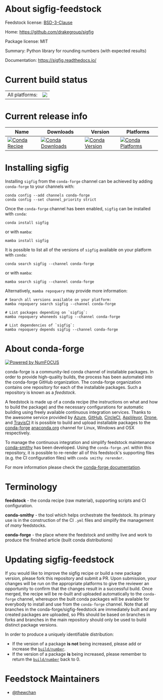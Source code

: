 About sigfig-feedstock
======================

Feedstock license: [BSD-3-Clause](https://github.com/conda-forge/sigfig-feedstock/blob/main/LICENSE.txt)

Home: https://github.com/drakegroup/sigfig

Package license: MIT

Summary: Python library for rounding numbers (with expected results)

Documentation: https://sigfig.readthedocs.io/

Current build status
====================


<table><tr><td>All platforms:</td>
    <td>
      <a href="https://dev.azure.com/conda-forge/feedstock-builds/_build/latest?definitionId=19992&branchName=main">
        <img src="https://dev.azure.com/conda-forge/feedstock-builds/_apis/build/status/sigfig-feedstock?branchName=main">
      </a>
    </td>
  </tr>
</table>

Current release info
====================

| Name | Downloads | Version | Platforms |
| --- | --- | --- | --- |
| [![Conda Recipe](https://img.shields.io/badge/recipe-sigfig-green.svg)](https://anaconda.org/conda-forge/sigfig) | [![Conda Downloads](https://img.shields.io/conda/dn/conda-forge/sigfig.svg)](https://anaconda.org/conda-forge/sigfig) | [![Conda Version](https://img.shields.io/conda/vn/conda-forge/sigfig.svg)](https://anaconda.org/conda-forge/sigfig) | [![Conda Platforms](https://img.shields.io/conda/pn/conda-forge/sigfig.svg)](https://anaconda.org/conda-forge/sigfig) |

Installing sigfig
=================

Installing `sigfig` from the `conda-forge` channel can be achieved by adding `conda-forge` to your channels with:

```
conda config --add channels conda-forge
conda config --set channel_priority strict
```

Once the `conda-forge` channel has been enabled, `sigfig` can be installed with `conda`:

```
conda install sigfig
```

or with `mamba`:

```
mamba install sigfig
```

It is possible to list all of the versions of `sigfig` available on your platform with `conda`:

```
conda search sigfig --channel conda-forge
```

or with `mamba`:

```
mamba search sigfig --channel conda-forge
```

Alternatively, `mamba repoquery` may provide more information:

```
# Search all versions available on your platform:
mamba repoquery search sigfig --channel conda-forge

# List packages depending on `sigfig`:
mamba repoquery whoneeds sigfig --channel conda-forge

# List dependencies of `sigfig`:
mamba repoquery depends sigfig --channel conda-forge
```


About conda-forge
=================

[![Powered by
NumFOCUS](https://img.shields.io/badge/powered%20by-NumFOCUS-orange.svg?style=flat&colorA=E1523D&colorB=007D8A)](https://numfocus.org)

conda-forge is a community-led conda channel of installable packages.
In order to provide high-quality builds, the process has been automated into the
conda-forge GitHub organization. The conda-forge organization contains one repository
for each of the installable packages. Such a repository is known as a *feedstock*.

A feedstock is made up of a conda recipe (the instructions on what and how to build
the package) and the necessary configurations for automatic building using freely
available continuous integration services. Thanks to the awesome service provided by
[Azure](https://azure.microsoft.com/en-us/services/devops/), [GitHub](https://github.com/),
[CircleCI](https://circleci.com/), [AppVeyor](https://www.appveyor.com/),
[Drone](https://cloud.drone.io/welcome), and [TravisCI](https://travis-ci.com/)
it is possible to build and upload installable packages to the
[conda-forge](https://anaconda.org/conda-forge) [anaconda.org](https://anaconda.org/)
channel for Linux, Windows and OSX respectively.

To manage the continuous integration and simplify feedstock maintenance
[conda-smithy](https://github.com/conda-forge/conda-smithy) has been developed.
Using the ``conda-forge.yml`` within this repository, it is possible to re-render all of
this feedstock's supporting files (e.g. the CI configuration files) with ``conda smithy rerender``.

For more information please check the [conda-forge documentation](https://conda-forge.org/docs/).

Terminology
===========

**feedstock** - the conda recipe (raw material), supporting scripts and CI configuration.

**conda-smithy** - the tool which helps orchestrate the feedstock.
                   Its primary use is in the construction of the CI ``.yml`` files
                   and simplify the management of *many* feedstocks.

**conda-forge** - the place where the feedstock and smithy live and work to
                  produce the finished article (built conda distributions)


Updating sigfig-feedstock
=========================

If you would like to improve the sigfig recipe or build a new
package version, please fork this repository and submit a PR. Upon submission,
your changes will be run on the appropriate platforms to give the reviewer an
opportunity to confirm that the changes result in a successful build. Once
merged, the recipe will be re-built and uploaded automatically to the
`conda-forge` channel, whereupon the built conda packages will be available for
everybody to install and use from the `conda-forge` channel.
Note that all branches in the conda-forge/sigfig-feedstock are
immediately built and any created packages are uploaded, so PRs should be based
on branches in forks and branches in the main repository should only be used to
build distinct package versions.

In order to produce a uniquely identifiable distribution:
 * If the version of a package **is not** being increased, please add or increase
   the [``build/number``](https://docs.conda.io/projects/conda-build/en/latest/resources/define-metadata.html#build-number-and-string).
 * If the version of a package **is** being increased, please remember to return
   the [``build/number``](https://docs.conda.io/projects/conda-build/en/latest/resources/define-metadata.html#build-number-and-string)
   back to 0.

Feedstock Maintainers
=====================

* [@thewchan](https://github.com/thewchan/)

